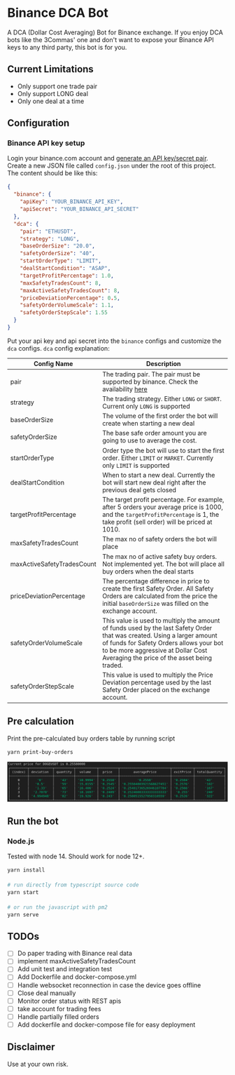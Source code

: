 # Binance DCA Bot

A DCA (Dollar Cost Averaging) Bot for Binance exchange.
If you enjoy DCA bots like the 3Commas' one and don't want to expose your Binance API keys to any third party, this bot is for you.

## Current Limitations

- Only support one trade pair
- Only support LONG deal
- Only one deal at a time

## Configuration

### Binance API key setup

Login your binance.com account and [generate an API key/secret pair](https://www.binance.com/en/support/faq/360002502072). Create a new JSON file called `config.json` under the root of this project. The content should be like this:

```json
{
  "binance": {
    "apiKey": "YOUR_BINANCE_API_KEY",
    "apiSecret": "YOUR_BINANCE_API_SECRET"
  },
  "dca": {
    "pair": "ETHUSDT",
    "strategy": "LONG",
    "baseOrderSize": "20.0",
    "safetyOrderSize": "40",
    "startOrderType": "LIMIT",
    "dealStartCondition": "ASAP",
    "targetProfitPercentage": 1.0,
    "maxSafetyTradesCount": 8,
    "maxActiveSafetyTradesCount": 8,
    "priceDeviationPercentage": 0.5,
    "safetyOrderVolumeScale": 1.1,
    "safetyOrderStepScale": 1.55
  }
}
```

Put your api key and api secret into the `binance` configs and customize the `dca` configs.
`dca` config explanation:

| Config Name                | Description                                                                                                                                                                                                                                             |
| -------------------------- | ------------------------------------------------------------------------------------------------------------------------------------------------------------------------------------------------------------------------------------------------------- |
| pair                       | The trading pair. The pair must be supported by binance. Check the availability [here](https://api.binance.com/api/v3/exchangeInfo)                                                                                                                     |
| strategy                   | The trading strategy. Either `LONG` or `SHORT`. Current only `LONG` is supported                                                                                                                                                                        |
| baseOrderSize              | The volume of the first order the bot will create when starting a new deal                                                                                                                                                                              |
| safetyOrderSize            | The base safe order amount you are going to use to average the cost.                                                                                                                                                                                    |
| startOrderType             | Order type the bot will use to start the first order. Either `LIMIT` or `MARKET`. Currently only `LIMIT` is supported                                                                                                                                   |
| dealStartCondition         | When to start a new deal. Currently the bot will start new deal right after the previous deal gets closed                                                                                                                                               |
| targetProfitPercentage     | The target profit percentage. For example, after 5 orders your average price is 1000, and the `targetProfitPercentage` is 1, the take profit (sell order) will be priced at 1010.                                                                       |
| maxSafetyTradesCount       | The max no of safety orders the bot will place                                                                                                                                                                                                          |
| maxActiveSafetyTradesCount | The max no of active safety buy orders. Not implemented yet. The bot will place all buy orders when the deal starts                                                                                                                                     |
| priceDeviationPercentage   | The percentage difference in price to create the first Safety Order. All Safety Orders are calculated from the price the initial `baseOrderSize` was filled on the exchange account.                                                                    |
| safetyOrderVolumeScale     | This value is used to multiply the amount of funds used by the last Safety Order that was created. Using a larger amount of funds for Safety Orders allows your bot to be more aggressive at Dollar Cost Averaging the price of the asset being traded. |
| safetyOrderStepScale       | This value is used to multiply the Price Deviation percentage used by the last Safety Order placed on the exchange account.                                                                                                                             |

## Pre calculation

Print the pre-calculated buy orders table by running script

```sh
yarn print-buy-orders
```

![Print Table](/screenshots/print-table.png?raw=true)

## Run the bot

### Node.js

Tested with node 14. Should work for node 12+.

```sh
yarn install

# run directly from typescript source code
yarn start

# or run the javascript with pm2
yarn serve
```

## TODOs

- [ ] Do paper trading with Binance real data
- [ ] implement maxActiveSafetyTradesCount
- [ ] Add unit test and integration test
- [ ] Add Dockerfile and docker-compose.yml
- [ ] Handle websocket reconnection in case the device goes offline
- [ ] Close deal manually
- [ ] Monitor order status with REST apis
- [ ] take account for trading fees
- [ ] Handle partially filled orders
- [ ] Add dockerfile and docker-compose file for easy deployment

## Disclaimer

Use at your own risk.
